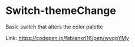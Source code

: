 # Switch-themeChange
Basic switch that alters the color palette

Link: https://codepen.io/fabianxrl16/pen/wvqqYMy
